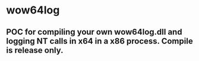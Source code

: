 wow64log
=======

POC for compiling your own wow64log.dll and logging NT calls in x64 in a x86 process.
Compile is release only.
---

